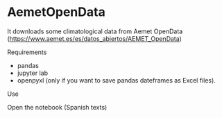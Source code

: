 # AemetOpenData
It downloads some climatological data from Aemet OpenData (https://www.aemet.es/es/datos_abiertos/AEMET_OpenData)

Requirements
* pandas
* jupyter lab
* openpyxl (only if you want to save pandas dateframes as Excel files).

Use

Open the notebook (Spanish texts)




